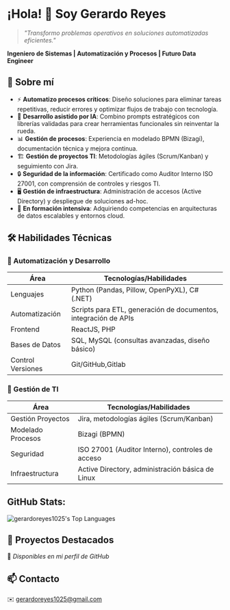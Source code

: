 # ¡Hola! 👋 Soy Gerardo Reyes 

> *"Transformo problemas operativos en soluciones automatizadas eficientes."*

**Ingeniero de Sistemas | Automatización y Procesos | Futuro Data Engineer**  

## 🚀 Sobre mí  

- ⚡ **Automatizo procesos críticos**: Diseño soluciones para eliminar tareas repetitivas, reducir errores y optimizar flujos de trabajo con tecnología.  
- 🤖 **Desarrollo asistido por IA**: Combino prompts estratégicos con librerías validadas para crear herramientas funcionales sin reinventar la rueda.  
- 📊 **Gestión de procesos**: Experiencia en modelado BPMN (Bizagi), documentación técnica y mejora continua.  
- 🏗️ **Gestión de proyectos TI**: Metodologías ágiles (Scrum/Kanban) y seguimiento con Jira.  
- 🔒 **Seguridad de la información**: Certificado como Auditor Interno ISO 27001, con comprensión de controles y riesgos TI.  
- 🖥️ **Gestión de infraestructura**: Administración de accesos (Active Directory) y despliegue de soluciones ad-hoc.  
- 🌱 **En formación intensiva**: Adquiriendo competencias en arquitecturas de datos escalables y entornos cloud.  

## 🛠 Habilidades Técnicas  

### 🤖 Automatización y Desarrollo  
| Área          | Tecnologías/Habilidades |
|---------------|-------------------------|
| Lenguajes     | Python (Pandas, Pillow, OpenPyXL), C# (.NET) |
| Automatización| Scripts para ETL, generación de documentos, integración de APIs |
| Frontend      | ReactJS, PHP |
| Bases de Datos| SQL, MySQL (consultas avanzadas, diseño básico) |
| Control Versiones | Git/GitHub,Gitlab |

### 🏢 Gestión de TI  
| Área          | Tecnologías/Habilidades |
|---------------|-------------------------|
| Gestión Proyectos | Jira, metodologías ágiles (Scrum/Kanban) |
| Modelado Procesos | Bizagi (BPMN) |
| Seguridad     | ISO 27001 (Auditor Interno), controles de acceso |
| Infraestructura | Active Directory, administración básica de Linux |


## GitHub Stats:

![gerardoreyes1025's Top Languages](https://github-readme-stats.vercel.app/api/top-langs/?username=gerardoreyes1025&theme=vue-dark&show_icons=true&hide_border=true&layout=compact)

## 🌟 Proyectos Destacados  
🔗 *Disponibles en mi perfil de GitHub*  

## 📫 Contacto  
✉️ gerardoreyes1025@gmail.com  


